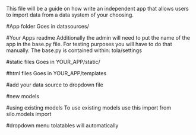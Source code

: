 This file will be a guide on how write an independent app that allows users
to import data from a data system of your choosing.

#App folder
Goes in datasources/

#Your Apps readme
Additionally the admin will need to put the name of the app in the base.py file. For testing
purposes you will have to do that manually. The base.py is contained within:
tola/settings

#static files
Goes in YOUR_APP/static/

#html files
Goes in YOUR_APP/templates

#add your data source to dropdown file

#new models

#using existing models
To use existing models use this import
from silo.models import <Model name here>

#dropdown menu
tolatables will automatically 

